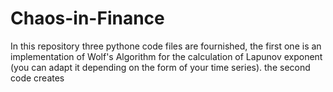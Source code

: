 # Chaos-in-Finance
In this repository three pythone code files are fournished, the first one is an implementation of Wolf's Algorithm for the calculation of Lapunov exponent (you can adapt it depending on the form of  your time series). the second code creates
